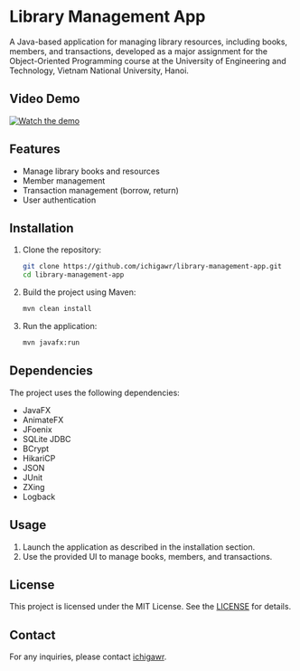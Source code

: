 # Library Management App

A Java-based application for managing library resources, including books, members, and transactions, developed as a major assignment for the Object-Oriented Programming course at the University of Engineering and Technology, Vietnam National University, Hanoi.

## Video Demo

[![Watch the demo](https://i9.ytimg.com/vi_webp/Pxo9lj7mPVg/sddefault.webp?v=68b92497&sqp=CNzO5MUG&rs=AOn4CLDLk2Gdk90z2oYD4tzdhGCiMzgMjA)](https://youtu.be/3doJ6HVvleg)

## Features

- Manage library books and resources
- Member management
- Transaction management (borrow, return)
- User authentication

## Installation

1. Clone the repository:

    ```sh
    git clone https://github.com/ichigawr/library-management-app.git
    cd library-management-app
    ```

2. Build the project using Maven:

    ```sh
    mvn clean install
    ```

3. Run the application:

    ```sh
    mvn javafx:run
    ```

## Dependencies

The project uses the following dependencies:

- JavaFX
- AnimateFX
- JFoenix
- SQLite JDBC
- BCrypt
- HikariCP
- JSON
- JUnit
- ZXing
- Logback

## Usage

1. Launch the application as described in the installation section.
2. Use the provided UI to manage books, members, and transactions.

## License

This project is licensed under the MIT License. See the [LICENSE](LICENSE) for details.

## Contact

For any inquiries, please contact [ichigawr](https://github.com/ichigawr).
